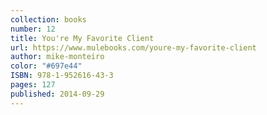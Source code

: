```yaml
---
collection: books
number: 12
title: You're My Favorite Client
url: https://www.mulebooks.com/youre-my-favorite-client
author: mike-monteiro
color: "#697e44"
ISBN: 978-1-952616-43-3
pages: 127
published: 2014-09-29
---
```


